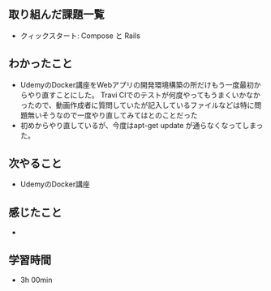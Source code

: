 ## 取り組んだ課題一覧
- クィックスタート: Compose と Rails
## わかったこと
- UdemyのDocker講座をWebアプリの開発環境構築の所だけもう一度最初からやり直すことにした。
  Travi CIでのテストが何度やってもうまくいかなかったので、動画作成者に質問していたが記入しているファイルなどは特に問題無いそうなので一度やり直してみてはとのことだった
- 初めからやり直しているが、今度はapt-get update が通らなくなってしまった。
## 次やること
- UdemyのDocker講座
## 感じたこと
-
## 学習時間
- 3h 00min
